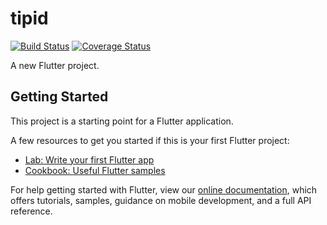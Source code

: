 # tipid

[![Build Status](https://travis-ci.org/tipidapp/mobile.svg?branch=master)](https://travis-ci.org/tipidapp/mobile)
[![Coverage Status](https://coveralls.io/repos/github/tipidapp/mobile/badge.svg?branch=master)](https://coveralls.io/github/tipidapp/mobile?branch=master)

A new Flutter project.

## Getting Started

This project is a starting point for a Flutter application.

A few resources to get you started if this is your first Flutter project:

- [Lab: Write your first Flutter app](https://flutter.dev/docs/get-started/codelab)
- [Cookbook: Useful Flutter samples](https://flutter.dev/docs/cookbook)

For help getting started with Flutter, view our 
[online documentation](https://flutter.dev/docs), which offers tutorials, 
samples, guidance on mobile development, and a full API reference.
